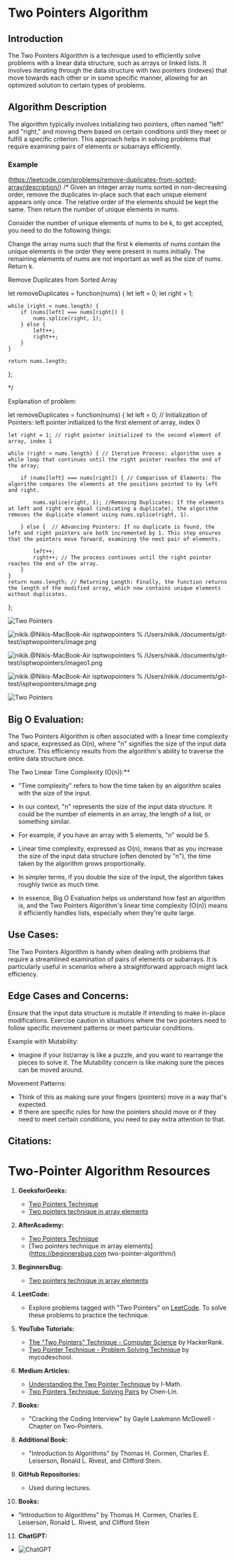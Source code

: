 # Two Pointers Algorithm 

## Introduction
The Two Pointers Algorithm is a technique used to efficiently solve problems with a linear data structure, such as arrays or linked lists. It involves iterating through the data structure with two pointers (indexes) that move towards each other or in some specific manner, allowing for an optimized solution to certain types of problems.

## Algorithm Description
The algorithm typically involves initializing two pointers, often named "left" and "right," and moving them based on certain conditions until they meet or fulfill a specific criterion. This approach helps in solving problems that require examining pairs of elements or subarrays efficiently.

### Example 
(https://leetcode.com/problems/remove-duplicates-from-sorted-array/description/)
/*
Given an integer array nums sorted in non-decreasing order, remove the duplicates in-place such that each unique element appears only once. The relative order of the elements should be kept the same. Then return the number of unique elements in nums.

Consider the number of unique elements of nums to be k, to get accepted, you need to do the following things:

Change the array nums such that the first k elements of nums contain the unique elements in the order they were present in nums initially. The remaining elements of nums are not important as well as the size of nums.
Return k.

Remove Duplicates from Sorted Array

let removeDuplicates = function(nums) {
    let left = 0;
    let right = 1;

    while (right < nums.length) {
        if (nums[left] === nums[right]) {
            nums.splice(right, 1);
        } else {
            left++;
            right++;
        }
    }

    return nums.length;
};

*/

Explanation of problem:

let removeDuplicates = function(nums) {
    let left = 0; // Initialization of Pointers: left pointer initialized to the first element of array, index 0

    let right = 1; // right pointer initialized to the second element of array, index 1

    while (right < nums.length) { // Iterative Process: algorithm uses a while loop that continues until the right pointer reaches the end of the array;

        if (nums[left] === nums[right]) { // Comparison of Elements: The algorithm compares the elements at the positions pointed to by left and right.

            nums.splice(right, 1); //Removing Duplicates: If the elements at left and right are equal (indicating a duplicate), the algorithm removes the duplicate element using nums.splice(right, 1).

        } else {  // Advancing Pointers: If no duplicate is found, the left and right pointers are both incremented by 1. This step ensures that the pointers move forward, examining the next pair of elements.

            left++;  
            right++; // The process continues until the right pointer reaches the end of the array.
        }
    }
    return nums.length; // Returning Length: Finally, the function returns the length of the modified array, which now contains unique elements without duplicates.
};




![Two Pointers](https://beginnersbug.com/two-pointer-algorithm/)

![nikik.@Nikis-MacBook-Air isptwopointers % /Users/nikik./documents/git-test/isptwopointers/image.png](image.png)


![nikik.@Nikis-MacBook-Air isptwopointers % /Users/nikik./documents/git-test/isptwopointers/imageo1.png](image01.png)

![nikik.@Nikis-MacBook-Air isptwopointers % /Users/nikik./documents/git-test/isptwopointers/image.png](image02.png)

![Two Pointers](https://afteracademy.com/blog/what-is-the-two-pointer-technique/)



## Big O Evaluation:
The Two Pointers Algorithm is often associated with a linear time complexity and space, expressed as O(n), where "n" signifies the size of the input data structure. This efficiency results from the algorithm's ability to traverse the entire data structure once.

The Two Linear Time Complexity (O(n)):**

   - "Time complexity" refers to how the time taken by an algorithm scales with the size of the input.  
   
   - In our context, "n" represents the size of the input data structure. It could be the number of elements in an array, the length of a list, or something similar.

   - For example, if you have an array with 5 elements, "n" would be 5.
   

   - Linear time complexity, expressed as O(n), means that as you increase the size of the input data structure (often denoted by "n"), the time taken by the algorithm grows proportionally.

   - In simpler terms, if you double the size of the input, the algorithm takes roughly twice as much time.
   
   - In essence, Big O Evaluation helps us understand how fast an algorithm is, and the Two Pointers Algorithm's linear time complexity (O(n)) means it efficiently handles lists, especially when they're quite large.


## Use Cases:
The Two Pointers Algorithm is handy when dealing with problems that require a streamlined examination of pairs of elements or subarrays. It is particularly useful in scenarios where a straightforward approach might lack efficiency.

## Edge Cases and Concerns:
Ensure that the input data structure is mutable if intending to make in-place modifications.
Exercise caution in situations where the two pointers need to follow specific movement patterns or meet particular conditions.

Example with Mutability:

   - Imagine if your list/array is like a puzzle, and you want to rearrange the pieces to solve it. The Mutability concern is like making sure the pieces can be moved around.

 Movement Patterns:

   - Think of this as making sure your fingers (pointers) move in a way that's expected.
   - If there are specific rules for how the pointers should move or if they need to meet certain conditions, you need to pay extra attention to that.



## Citations:
# Two-Pointer Algorithm Resources

1. **GeeksforGeeks:**
   - [Two Pointers Technique](https://www.geeksforgeeks.org/two-pointers-technique/)
   - [Two pointers technique in array elements](https://www.geeksforgeeks.org/two-pointers-technique/)

2. **AfterAcademy:**
   - [Two Pointers Technique](https://afteracademy.com/blog/what-is-the-two-pointer-technique/)
   - [Two pointers technique in array elements](https://beginnersbug.com  two-pointer-algorithm/)

3. **BeginnersBug:**
   - [Two pointers technique in array elements](https://beginnersbug.com/two-pointer-algorithm/)

4. **LeetCode:**
   - Explore problems tagged with "Two Pointers" on [LeetCode](https://leetcode.com/tag/two-pointers/). To solve these problems to practice the technique.

5. **YouTube Tutorials:**
   - [The "Two Pointers" Technique - Computer Science](https://www.youtube.com/watch?v=3gDVInOGqCQ) by HackerRank.
   - [Two Pointer Technique - Problem Solving Technique](https://www.youtube.com/watch?v=Oi1fomNYp1c) by mycodeschool.

6. **Medium Articles:**
   - [Understanding the Two Pointer Technique](https://medium.com/i-math/understanding-the-two-pointer-technique-8f67d4c6a5f8) by I-Math.
   - [Two Pointers Technique: Solving Pairs](https://medium.com/@lenchen1112/two-pointers-technique-solving-pairs-253db2026a48) by Chen-Lin.

7. **Books:**
   - "Cracking the Coding Interview" by Gayle Laakmann McDowell - Chapter on Two-Pointers.

8. **Additional Book:**
   - "Introduction to Algorithms" by Thomas H. Cormen, Charles E. Leiserson, Ronald L. Rivest, and Clifford Stein.

9. **GitHub Repositories:**
   - Used during lectures.

10. **Books:**
   - "Introduction to Algorithms" by Thomas H. Cormen, Charles E. Leiserson, Ronald L. Rivest, and Clifford Stein

11. **ChatGPT:**
   - ![ChatGPT](https://chat.openai.com/share/c36ede60-70e5-4a43-8516-f54756b139f9)




